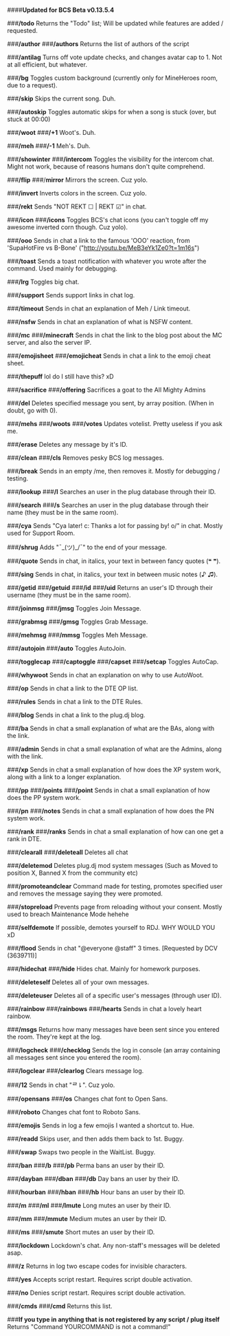 ####**Updated for BCS Beta v0.13.5.4**

###**/todo**
	Returns the "Todo" list; Will be updated while features are added / requested.

###**/author**
###**/authors**
	Returns the list of authors of the script

###**/antilag**
	Turns off vote update checks, and changes avatar cap to 1. Not at all efficient, but whatever.

###**/bg**
	Toggles custom background (currently only for MineHeroes room, due to a request).

###**/skip**
	Skips the current song. Duh.

###**/autoskip**
	Toggles automatic skips for when a song is stuck (over, but stuck at 00:00)

###**/woot**
###**/+1**
	Woot's. Duh.

###**/meh**
###**/-1**
	Meh's. Duh.

###**/showinter**
###**/intercom**
	Toggles the visibility for the intercom chat. Might not work, because of reasons humans don't quite comprehend.

###**/flip**
###/**mirror**
	Mirrors the screen. Cuz yolo.

###**/invert**
	Inverts colors in the screen. Cuz yolo.

###**/rekt**
	Sends "NOT REKT ☐ | REKT ☑" in chat.

###**/icon**
###**/icons**
	Toggles BCS's chat icons (you can't toggle off my awesome inverted corn though. Cuz yolo).

###**/ooo**
	Sends in chat a link to the famous 'OOO' reaction, from 'SupaHotFire vs B-Bone' ("http://youtu.be/MeB3eYk1Ze0?t=1m16s")

###**/toast**
	Sends a toast notification with whatever you wrote after the command. Used mainly for debugging.

###**/lrg**
	Toggles big chat.

###**/support**
	Sends support links in chat log.

###**/timeout**
	Sends in chat an explanation of Meh / Link timeout.

###**/nsfw**
	Sends in chat an explanation of what is NSFW content.

###**/mc**
###**/minecraft**
	Sends in chat the link to the blog post about the MC server, and also the server IP.

###**/emojisheet**
###**/emojicheat**
	Sends in chat a link to the emoji cheat sheet.

###**/thepuff**
	lol do I still have this? xD

###**/sacrifice**
###**/offering**
	Sacrifices a goat to the All Mighty Admins

###**/del**
	Deletes specified message you sent, by array position. (When in doubt, go with 0).

###**/mehs**
###**/woots**
###**/votes**
	Updates votelist. Pretty useless if you ask me.

###**/erase**
	Deletes any message by it's ID.

###**/clean**
###**/cls**
	Removes pesky BCS log messages.

###**/break**
	Sends in an empty /me, then removes it. Mostly for debugging / testing.

###**/lookup**
###**/l**
	Searches an user in the plug database through their ID.

###**/search**
###**/s**
	Searches an user in the plug database through their name (they must be in the same room).

###**/cya**
	Sends "Cya later! c: Thanks a lot for passing by! o/" in chat. Mostly used for Support Room.

###**/shrug**
	Adds "¯\_(ツ)_/¯" to the end of your message.

###**/quote**
	Sends in chat, in italics, your text in between fancy quotes (❝ ❞).

###**/sing**
	Sends in chat, in italics, your text in between music notes (♪ ♫).

###**/getid**
###**/getuid**
###**/id**
###**/uid**
	Returns an user's ID through their username (they must be in the same room).

###**/joinmsg**
###**/jmsg**
	Toggles Join Message.

###**/grabmsg**
###**/gmsg**
	Toggles Grab Message.
		
###**/mehmsg**
###**/mmsg**
	Toggles Meh Message.

###**/autojoin**
###**/auto**
	Toggles AutoJoin.

###**/togglecap**
###**/captoggle**
###**/capset**
###**/setcap**
	Toggles AutoCap.

###**/whywoot**
	Sends in chat an explanation on why to use AutoWoot.

###**/op**
	Sends in chat a link to the DTE OP list.

###**/rules**
	Sends in chat a link to the DTE Rules.

###**/blog**
	Sends in chat a link to the plug.dj blog.

###**/ba**
	Sends in chat a small explanation of what are the BAs, along with the link.

###**/admin**
	Sends in chat a small explanation of what are the Admins, along with the link.

###**/xp**
	Sends in chat a small explanation of how does the XP system work, along with a link to a longer explanation.

###**/pp**
###**/points**
###**/point**
	Sends in chat a small explanation of how does the PP system work.

###**/pn**
###**/notes**
	Sends in chat a small explanation of how does the PN system work.

###**/rank**
###**/ranks**
	Sends in chat a small explanation of how can one get a rank in DTE.

###**/clearall**
###**/deleteall**
	Deletes all chat

###**/deletemod**
	Deletes plug.dj mod system messages (Such as Moved to position X, Banned X from the community etc)

###**/promoteandclear**
	Command made for testing, promotes specified user and removes the message saying they were promoted.

###**/stopreload**
	Prevents page from reloading without your consent. Mostly used to breach Maintenance Mode hehehe

###**/selfdemote**
	If possible, demotes yourself to RDJ. WHY WOULD YOU xD

###**/flood**
	Sends in chat "@everyone @staff" 3 times. [Requested by DCV (3639711)]

###**/hidechat**
###**/hide**
	Hides chat. Mainly for homework purposes.

###**/deleteself**
	Deletes all of your own messages.

###**/deleteuser**
	Deletes all of a specific user's messages (through user ID).

###**/rainbow**
###**/rainbows**
###**/hearts**
	Sends in chat a lovely heart rainbow.

###**/msgs**
	Returns how many messages have been sent since you entered the room. They're kept at the log.

###**/logcheck**
###**/checklog**
	Sends the log in console (an array containing all messages sent since you entered the room).

###**/logclear**
###**/clearlog**
	Clears message log.

###**/12**
	Sends in chat "ᄅ⇂". Cuz yolo.

###**/opensans**
###**/os**
	Changes chat font to Open Sans.

###**/roboto**
	Changes chat font to Roboto Sans.

###**/emojis**
	Sends in log a few emojis I wanted a shortcut to. Hue.

###**/readd**
	Skips user, and then adds them back to 1st. Buggy.

###**/swap**
	Swaps two people in the WaitList. Buggy.

###**/ban**
###**/b**
###**/pb**
	Perma bans an user by their ID.

###**/dayban**
###**/dban**
###**/db**
	Day bans an user by their ID.

###**/hourban**
###**/hban**
###**/hb**
	Hour bans an user by their ID.

###**/m**
###**/ml**
###**/lmute**
	Long mutes an user by their ID.

###**/mm**
###**/mmute**
	Medium mutes an user by their ID.

###**/ms**
###**/smute**
	Short mutes an user by their ID.

###**/lockdown**
	Lockdown's chat. Any non-staff's messages will be deleted asap.

###**/z**
	Returns in log two escape codes for invisible characters.
			
###**/yes**
	Accepts script restart. Requires script double activation.

###**/no**
	Denies script restart. Requires script double activation.
		
###**/cmds**
###**/cmd**
	Returns this list.

###**If you type in anything that is not registered by any script / plug itself**
	Returns "Command YOURCOMMAND is not a command!"
